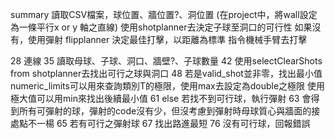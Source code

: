 summary
讀取CSV檔案，球位置、牆位置?、洞位置 (在project中，將wall設定為一條平行x or y 軸之直線)
使用shotplanner去決定子球至洞口的可行性
如果沒有，使用彈射 flipplanner
決定最佳打擊，以距離為標準
指令機械手臂去打擊

28  連線
35  讀取母球、子球、洞口、牆壁?、子球數量
42  使用selectClearShots from shotplanner去找出可行之球與洞口
48  若是valid_shot並非零，找出最小值
    numeric_limits<T>可以用來查詢類別T的極限，使用max去設定為double之極限
    使用極大值可以用min來找出後續最小值
61  else
    若找不到可行球，執行彈射
63  會得到所有可彈射的球，彈射的code沒有少，但沒考慮到彈射時母球質心與牆面的接處點不一楊
65  若有可行之彈射球
67  找出路進最短
76  沒有可行球，回報錯誤

